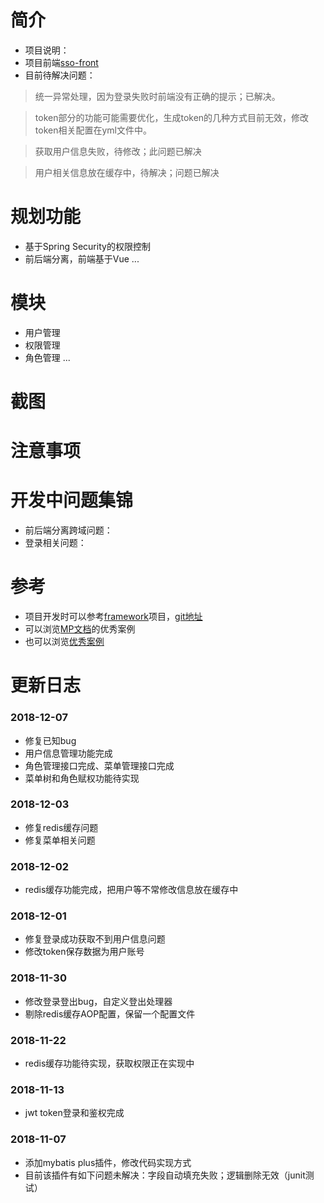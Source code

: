 # 简介
* 项目说明：
* 项目前端[sso-front](https://github.com/FlowersPlants/sso-front)
* 目前待解决问题：
>统一异常处理，因为登录失败时前端没有正确的提示；已解决。

>token部分的功能可能需要优化，生成token的几种方式目前无效，修改token相关配置在yml文件中。

>获取用户信息失败，待修改；此问题已解决

>用户相关信息放在缓存中，待解决；问题已解决

# 规划功能
* 基于Spring Security的权限控制
* 前后端分离，前端基于Vue
...

# 模块
* 用户管理
* 权限管理
* 角色管理
...

# 截图


# 注意事项


# 开发中问题集锦
* 前后端分离跨域问题：
* 登录相关问题：

# 参考
* 项目开发时可以参考[framework](https://gitee.com/sunhan521/framework/tree/master)项目，[git地址](https://gitee.com/sunhan521/framework.git)
* 可以浏览[MP文档](https://blog.csdn.net/helloPurple/article/details/78715508)的优秀案例
* 也可以浏览[优秀案例](http://mp.baomidou.com/guide/#优秀案例)

# 更新日志

### 2018-12-07
* 修复已知bug
* 用户信息管理功能完成
* 角色管理接口完成、菜单管理接口完成
* 菜单树和角色赋权功能待实现

### 2018-12-03
* 修复redis缓存问题
* 修复菜单相关问题

### 2018-12-02
* redis缓存功能完成，把用户等不常修改信息放在缓存中

### 2018-12-01
* 修复登录成功获取不到用户信息问题
* 修改token保存数据为用户账号

### 2018-11-30
* 修改登录登出bug，自定义登出处理器
* 剔除redis缓存AOP配置，保留一个配置文件

### 2018-11-22
* redis缓存功能待实现，获取权限正在实现中

### 2018-11-13
* jwt token登录和鉴权完成

### 2018-11-07 
* 添加mybatis plus插件，修改代码实现方式
* 目前该插件有如下问题未解决：字段自动填充失败；逻辑删除无效（junit测试）